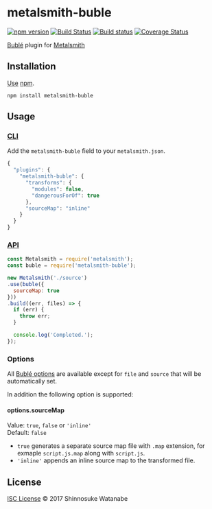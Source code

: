 # metalsmith-buble

[![npm version](https://img.shields.io/npm/v/metalsmith-buble.svg)](https://www.npmjs.com/package/metalsmith-buble)
[![Build Status](https://travis-ci.org/shinnn/metalsmith-buble.svg?branch=master)](https://travis-ci.org/shinnn/metalsmith-buble)
[![Build status](https://ci.appveyor.com/api/projects/status/nevjeddyndcl5ubo/branch/master?svg=true)](https://ci.appveyor.com/project/ShinnosukeWatanabe/metalsmith-buble/branch/master)
[![Coverage Status](https://img.shields.io/coveralls/shinnn/metalsmith-buble.svg)](https://coveralls.io/r/shinnn/metalsmith-buble)

[Bublé](https://github.com/Rich-Harris/buble) plugin for [Metalsmith](http://www.metalsmith.io/)

## Installation

[Use](https://docs.npmjs.com/cli/install) [npm](https://docs.npmjs.com/getting-started/what-is-npm).

```
npm install metalsmith-buble
```

## Usage

### [CLI](https://github.com/metalsmith/metalsmith#cli)

Add the `metalsmith-buble` field to your `metalsmith.json`.

```javascript
{
  "plugins": {
    "metalsmith-buble": {
      "transforms": {
        "modules": false,
        "dangerousForOf": true
      },
      "sourceMap": "inline"
    }
  }
}
```

### [API](https://github.com/metalsmith/metalsmith#api)

```javascript
const Metalsmith = require('metalsmith');
const buble = require('metalsmith-buble');

new Metalsmith('./source')
.use(buble({
  sourceMap: true
}))
.build((err, files) => {
  if (err) {
    throw err;
  }

  console.log('Completed.');
});
```

### Options

All [Bublé options](https://buble.surge.sh/guide/#using-the-javascript-api) are available except for `file` and `source` that will be automatically set.

In addition the following option is supported:

#### options.sourceMap

Value: `true`, `false` or `'inline'`  
Default: `false`

* `true` generates a separate source map file with `.map` extension, for exmaple `script.js.map` along with `script.js`.
* `'inline'` appends an inline source map to the transformed file.

## License

[ISC License](./LICENSE) © 2017 Shinnosuke Watanabe
